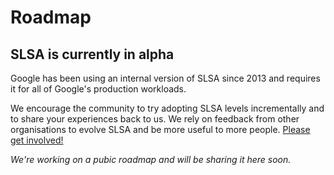 # Roadmap

## SLSA is currently in alpha

<span class="subtitle">
Google has been using an internal version of SLSA since 2013 and requires it for all of Google's production workloads.
</span>

We encourage the community to try adopting SLSA levels incrementally and to share your experiences back to us. We rely on feedback from other organisations to evolve SLSA and be more useful to more people. [Please get involved!](getinvolved.md)

_We're working on a pubic roadmap and will be sharing it here soon._
